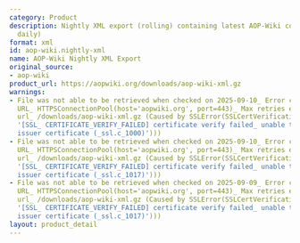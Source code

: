 ```yaml
---
category: Product
description: Nightly XML export (rolling) containing latest AOP-Wiki content (overwritten
  daily)
format: xml
id: aop-wiki.nightly-xml
name: AOP-Wiki Nightly XML Export
original_source:
- aop-wiki
product_url: https://aopwiki.org/downloads/aop-wiki-xml.gz
warnings:
- File was not able to be retrieved when checked on 2025-09-10_ Error connecting to
  URL_ HTTPSConnectionPool(host='aopwiki.org', port=443)_ Max retries exceeded with
  url_ /downloads/aop-wiki-xml.gz (Caused by SSLError(SSLCertVerificationError(1,
  '[SSL_ CERTIFICATE_VERIFY_FAILED] certificate verify failed_ unable to get local
  issuer certificate (_ssl.c_1000)')))
- File was not able to be retrieved when checked on 2025-09-10_ Error connecting to
  URL_ HTTPSConnectionPool(host='aopwiki.org', port=443)_ Max retries exceeded with
  url_ /downloads/aop-wiki-xml.gz (Caused by SSLError(SSLCertVerificationError(1,
  '[SSL_ CERTIFICATE_VERIFY_FAILED] certificate verify failed_ unable to get local
  issuer certificate (_ssl.c_1017)')))
- File was not able to be retrieved when checked on 2025-09-09_ Error connecting to
  URL_ HTTPSConnectionPool(host='aopwiki.org', port=443)_ Max retries exceeded with
  url_ /downloads/aop-wiki-xml.gz (Caused by SSLError(SSLCertVerificationError(1,
  '[SSL_ CERTIFICATE_VERIFY_FAILED] certificate verify failed_ unable to get local
  issuer certificate (_ssl.c_1017)')))
layout: product_detail
---
```

